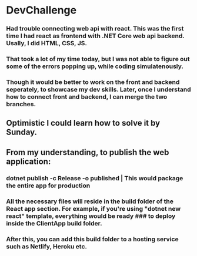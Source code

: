 # DevChallenge

### Had trouble connecting web api with react. This was the first time I had react as frontend with .NET Core web api backend. Usally, I did HTML, CSS, JS. 

### That took a lot of my time today, but I was not able to figure out some of the errors popping up, while coding simulatenously. 

### Though it would be better to work on the front and backend seperately, to showcase my dev skills. Later, once I understand how to connect front and backend, I can merge the two branches.

## Optimistic I could learn how to solve it by Sunday.

## From my understanding, to publish the web application:
### dotnet publish -c Release -o published  | This would package the entire app for production
### All the necessary files will reside in the build folder of the React app section. For example, if you're using "dotnet new react" template, everything would be ready ### to deploy inside the ClientApp build folder. 

### After this, you can add this build folder to a hosting service such as Netlify, Heroku etc.
